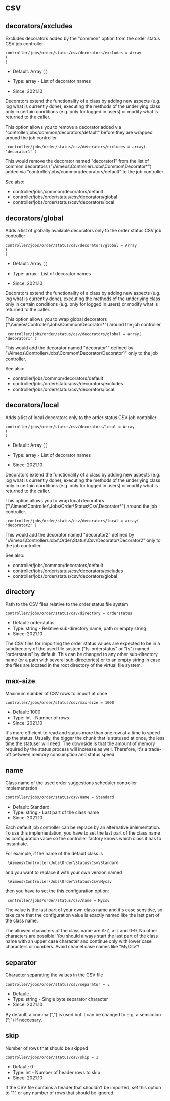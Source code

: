 
# csv
## decorators/excludes

Excludes decorators added by the "common" option from the order status CSV job controller

```
controller/jobs/order/status/csv/decorators/excludes = Array
(
)
```

* Default: Array
(
)

* Type: array - List of decorator names
* Since: 2021.10

Decorators extend the functionality of a class by adding new aspects
(e.g. log what is currently done), executing the methods of the underlying
class only in certain conditions (e.g. only for logged in users) or
modify what is returned to the caller.

This option allows you to remove a decorator added via
"controller/jobs/common/decorators/default" before they are wrapped
around the job controller.

```
 controller/jobs/order/status/csv/decorators/excludes = array( 'decorator1' )
```

This would remove the decorator named "decorator1" from the list of
common decorators ("\Aimeos\Controller\Jobs\Common\Decorator\*") added via
"controller/jobs/common/decorators/default" to the job controller.

See also:

* controller/jobs/common/decorators/default
* controller/jobs/order/status/csv/decorators/global
* controller/jobs/order/status/csv/decorators/local

## decorators/global

Adds a list of globally available decorators only to the order status CSV job controller

```
controller/jobs/order/status/csv/decorators/global = Array
(
)
```

* Default: Array
(
)

* Type: array - List of decorator names
* Since: 2021.10

Decorators extend the functionality of a class by adding new aspects
(e.g. log what is currently done), executing the methods of the underlying
class only in certain conditions (e.g. only for logged in users) or
modify what is returned to the caller.

This option allows you to wrap global decorators
("\Aimeos\Controller\Jobs\Common\Decorator\*") around the job controller.

```
 controller/jobs/order/status/csv/decorators/global = array( 'decorator1' )
```

This would add the decorator named "decorator1" defined by
"\Aimeos\Controller\Jobs\Common\Decorator\Decorator1" only to the job controller.

See also:

* controller/jobs/common/decorators/default
* controller/jobs/order/status/csv/decorators/excludes
* controller/jobs/order/status/csv/decorators/local

## decorators/local

Adds a list of local decorators only to the order status CSV job controller

```
controller/jobs/order/status/csv/decorators/local = Array
(
)
```

* Default: Array
(
)

* Type: array - List of decorator names
* Since: 2021.10

Decorators extend the functionality of a class by adding new aspects
(e.g. log what is currently done), executing the methods of the underlying
class only in certain conditions (e.g. only for logged in users) or
modify what is returned to the caller.

This option allows you to wrap local decorators
("\Aimeos\Controller\Jobs\Order\Status\Csv\Decorator\*") around the job
controller.

```
 controller/jobs/order/status/csv/decorators/local = array( 'decorator2' )
```

This would add the decorator named "decorator2" defined by
"\Aimeos\Controller\Jobs\Order\Status\Csv\Decorator\Decorator2"
only to the job controller.

See also:

* controller/jobs/common/decorators/default
* controller/jobs/order/status/csv/decorators/excludes
* controller/jobs/order/status/csv/decorators/global

## directory

Path to the CSV files relative to the order status file system

```
controller/jobs/order/status/csv/directory = orderstatus
```

* Default: orderstatus
* Type: string - Relative sub-directory name, path or empty string
* Since: 2021.10

The CSV files for importing the order status values are expected to
be in a subdirectory of the used file system ("fs-orderstatus" or "fs")
named "orderstatus" by default. This can be changed to any other
sub-directory name (or a path with several sub-directories) or to an
empty string in case the files are located in the root directory of
the virtual file system.


## max-size

Maximum number of CSV rows to import at once

```
controller/jobs/order/status/csv/max-size = 1000
```

* Default: 1000
* Type: int - Number of rows
* Since: 2021.10

It's more efficient to read and status more than one row at a time
to speed up the status. Usually, the bigger the chunk that is statused
at once, the less time the statuser will need. The downside is that
the amount of memory required by the status process will increase as
well. Therefore, it's a trade-off between memory consumption and
status speed.


## name

Class name of the used order suggestions scheduler controller implementation

```
controller/jobs/order/status/csv/name = Standard
```

* Default: Standard
* Type: string - Last part of the class name
* Since: 2021.10

Each default job controller can be replace by an alternative imlementation.
To use this implementation, you have to set the last part of the class
name as configuration value so the controller factory knows which class it
has to instantiate.

For example, if the name of the default class is

```
 \Aimeos\Controller\Jobs\Order\Status\Csv\Standard
```

and you want to replace it with your own version named

```
 \Aimeos\Controller\Jobs\Order\Status\Csv\Mycsv
```

then you have to set the this configuration option:

```
 controller/jobs/order/status/csv/name = Mycsv
```

The value is the last part of your own class name and it's case sensitive,
so take care that the configuration value is exactly named like the last
part of the class name.

The allowed characters of the class name are A-Z, a-z and 0-9. No other
characters are possible! You should always start the last part of the class
name with an upper case character and continue only with lower case characters
or numbers. Avoid chamel case names like "MyCsv"!


## separator

Character separating the values in the CSV file

```
controller/jobs/order/status/csv/separator = ;
```

* Default: ,
* Type: string - Single byte separator character
* Since: 2021.10

By default, a comma (",") is used but it can be changed to e.g. a
semicolon (";") if neccesary.


## skip

Number of rows that should be skipped

```
controller/jobs/order/status/csv/skip = 1
```

* Default: 0
* Type: int - Number of header rows to skip
* Since: 2021.10

If the CSV file contains a header that shouldn't be imported, set
this option to "1" or any number of rows that should be ignored.
